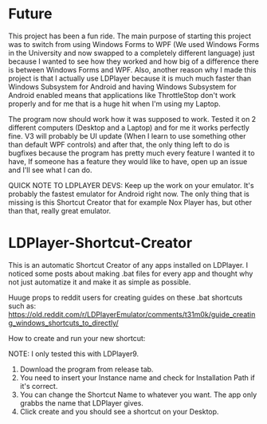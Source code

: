 # Future
This project has been a fun ride. The main purpose of starting this project was to switch from using Windows Forms to WPF (We used Windows Forms in the University and now swapped to a completely different language) just because I wanted to see how they worked and how big of a difference there is between Windows Forms and WPF. Also, another reason why I made this project is that I actually use LDPlayer because it is much much faster than Windows Subsystem for Android and having Windows Subsystem for Android enabled means that applications like ThrottleStop don't work properly and for me that is a huge hit when I'm using my Laptop.

The program now should work how it was supposed to work. Tested it on 2 different computers (Desktop and a Laptop) and for me it works perfectly fine. V3 will probably be UI update (When I learn to use something other than default WPF controls) and after that, the only thing left to do is bugfixes because the program has pretty much every feature I wanted it to have, If someone has a feature they would like to have, open up an issue and I'll see what I can do.

QUICK NOTE TO LDPLAYER DEVS: Keep up the work on your emulator. It's probably the fastest emulator for Android right now. The only thing that is missing is this Shortcut Creator that for example Nox Player has, but other than that, really great emulator.

# LDPlayer-Shortcut-Creator
This is an automatic Shortcut Creator of any apps installed on LDPlayer. I noticed some posts about making .bat files for every app and thought why not just automatize it and make it as simple as possible.

Huuge props to reddit users for creating guides on these .bat shortcuts such as: https://old.reddit.com/r/LDPlayerEmulator/comments/t31m0k/guide_creating_windows_shortcuts_to_directly/

How to create and run your new shortcut:

NOTE: I only tested this with LDPlayer9.

1. Download the program from release tab.
2. You need to insert your Instance name and check for Installation Path if it's correct. 
3. You can change the Shortcut Name to whatever you want. The app only grabbs the name that LDPlayer gives.
4. Click create and you should see a shortcut on your Desktop.
